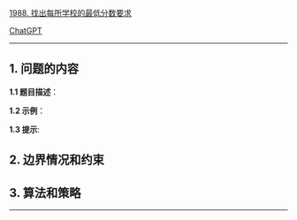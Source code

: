 [1988. 找出每所学校的最低分数要求](https://leetcode.cn/problems/find-cutoff-score-for-each-school)

[ChatGPT](chat.openai.com)

---

## 1. 问题的内容
**1.1 题目描述**：

**1.2 示例**：

**1.3 提示**:

## 2. 边界情况和约束


## 3. 算法和策略

---

